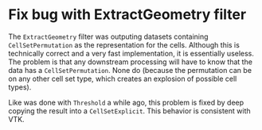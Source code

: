 # Fix bug with ExtractGeometry filter

The `ExtractGeometry` filter was outputing datasets containing
`CellSetPermutation` as the representation for the cells. Although this is
technically correct and a very fast implementation, it is essentially
useless. The problem is that any downstream processing will have to know
that the data has a `CellSetPermutation`. None do (because the permutation
can be on any other cell set type, which creates an explosion of possible
cell types).

Like was done with `Threshold` a while ago, this problem is fixed by deep
copying the result into a `CellSetExplicit`. This behavior is consistent
with VTK.
